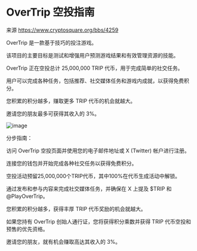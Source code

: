 # OverTrip 空投指南

来源 https://www.cryptosquare.org/bbs/4259

OverTrip 是一款基于技巧的投注游戏。

该项目的主要目标是测试和增强用户预测游戏结果和有效管理资源的技能。

OverTrip 正在空投总计 25,000,000 TRIP 代币，用于完成简单的社交任务。 

用户可以完成各种任务，包括推荐、社交媒体任务和游戏内成就，以获得免费积分。 

您积累的积分越多，赚取更多 TRIP 代币的机会就越大。 

邀请您的朋友最多可获得其收入的 3%。

![image](https://github.com/roomyweb3/airdrops/assets/165030655/bae8c3de-32fe-46e5-b31c-eae702d6dd51)


分步指南：

访问 OverTrip 空投页面并使用您的电子邮件地址或 X (Twitter) 帐户进行注册。

连接您的钱包并开始完成各种社交任务以获得免费积分。

空投活动预留25,000,000个TRIP代币，其中100%在代币生成活动中解锁。

通过发布和参与内容来完成社交媒体任务，并确保在 X 上提及 $TRIP 和 @PlayOverTrip。

您积累的积分越多，获得丰厚 TRIP 代币奖励的机会就越大。

如果您持有 OverTrip 创始人通行证，您将获得积分乘数并获得 TRIP 代币空投和预售的优先资格。

邀请您的朋友，就有机会赚取高达其收入的 3%。
